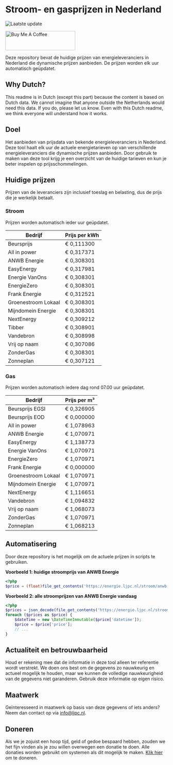 # Stroom- en gasprijzen in Nederland

![Laatste update](https://img.shields.io/badge/laatste%20update-2023--09--01%2009%3A00%20CET-brightgreen)

<a href="https://www.buymeacoffee.com/Lars-" target="_blank"><img src="https://cdn.buymeacoffee.com/buttons/v2/default-orange.png" alt="Buy Me A Coffee" height="60" style="height: 60px !important;width: 217px !important;" ></a>

Deze repository bevat de huidige prijzen van energieleveranciers in Nederland die dynamische prijzen aanbieden. De prijzen worden elk uur automatisch geüpdatet.

## Why Dutch?

This readme is in Dutch (except this part) because the content is based on Dutch data. We cannot imagine that anyone outside the Netherlands would need this data. If you do, please let us know. Even with this Dutch readme, we think
everyone will understand how it works.

## Doel

Het aanbieden van prijsdata van bekende energieleveranciers in Nederland. Deze tool haalt elk uur de actuele energietarieven op van verschillende energieleveranciers die dynamische prijzen aanbieden. Door gebruik te maken van deze tool
krijg je een overzicht van de huidige tarieven en kun je beter inspelen op prijsschommelingen.

## Huidige prijzen

Prijzen van de leveranciers zijn inclusief toeslag en belasting, dus de prijs die je werkelijk betaalt.

### Stroom

Prijzen worden automatisch ieder uur geüpdatet.

 Bedrijf | Prijs per kWh 
---------|---------------
Beursprijs | € 0,111300
All in power | € 0,317371
ANWB Energie | € 0,308301
EasyEnergy | € 0,317981
Energie VanOns | € 0,308301
EnergieZero | € 0,308301
Frank Energie | € 0,312521
Groenestroom Lokaal | € 0,308301
Mijndomein Energie | € 0,308301
NextEnergy | € 0,309212
Tibber | € 0,308901
Vandebron | € 0,308998
Vrij op naam | € 0,307086
ZonderGas | € 0,308301
Zonneplan | € 0,307121


### Gas

Prijzen worden automatisch iedere dag rond 07.00 uur geüpdatet.

 Bedrijf | Prijs per m³ 
---------|--------------
Beursprijs EGSI | € 0,326905
Beursprijs EOD | € 0,000000
All in power | € 1,078963
ANWB Energie | € 1,070971
EasyEnergy | € 1,138773
Energie VanOns | € 1,070971
EnergieZero | € 1,070971
Frank Energie | € 0,000000
Groenestroom Lokaal | € 1,070971
Mijndomein Energie | € 1,070971
NextEnergy | € 1,116651
Vandebron | € 1,094832
Vrij op naam | € 1,068073
ZonderGas | € 1,070971
Zonneplan | € 1,068213


## Automatisering

Door deze repository is het mogelijk om de actuele prijzen in scripts te gebruiken.

**Voorbeeld 1: huidige stroomprijs van ANWB Energie**

```php
<?php
$price = (float)file_get_contents('https://energie.ljpc.nl/stroom/anwb-energie-nu.txt');

```

**Voorbeeld 2: alle stroomprijzen van ANWB Energie vandaag**

```php
<?php
$prices = json_decode(file_get_contents('https://energie.ljpc.nl/stroom/all-in-power-vandaag.json'),true);
foreach ($prices as $price) {
    $dateTime = new \DateTimeImmutable($price['datetime']);
    $price = $price['price'];
    // ...
}
```

## Actualiteit en betrouwbaarheid

Houd er rekening mee dat de informatie in deze tool alleen ter referentie wordt verstrekt. We doen ons best om de gegevens zo nauwkeurig en actueel mogelijk te houden, maar we kunnen de volledige nauwkeurigheid van de gegevens niet
garanderen. Gebruik deze informatie op eigen risico.

## Maatwerk

Geïnteresseerd in maatwerk op basis van deze gegevens of iets anders? Neem dan contact op
via [info@ljpc.nl](mailto:info@ljpc.nl?subject=Energie%20prijzen).

## Doneren

Als we je zojuist een hoop tijd, geld of gedoe bespaard hebben, zouden we het fijn vinden als je zou willen overwegen een
donatie te doen. Alle donaties worden gebruikt om systemen als dit mogelijk te
maken. [Klik hier](https://www.buymeacoffee.com/Lars-) om te doneren.
